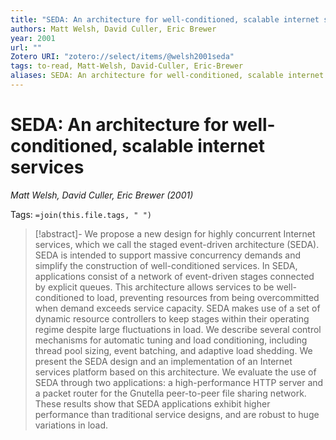 ```yaml
---
title: "SEDA: An architecture for well-conditioned, scalable internet services"
authors: Matt Welsh, David Culler, Eric Brewer
year: 2001
url: ""
Zotero URI: "zotero://select/items/@welsh2001seda"
tags: to-read, Matt-Welsh, David-Culler, Eric-Brewer
aliases: SEDA: An architecture for well-conditioned, scalable internet services
---
```


# SEDA: An architecture for well-conditioned, scalable internet services  
_Matt Welsh, David Culler, Eric Brewer (2001)_

Tags: `=join(this.file.tags, " ")`

> [!abstract]-
> We propose a new design for highly concurrent Internet services, which we call the staged event-driven architecture (SEDA). SEDA is intended to support massive concurrency demands and simplify the construction of well-conditioned services. In SEDA, applications consist of a network of event-driven stages connected by explicit queues. This architecture allows services to be well-conditioned to load, preventing resources from being overcommitted when demand exceeds service capacity. SEDA makes use of a set of dynamic resource controllers to keep stages within their operating regime despite large fluctuations in load. We describe several control mechanisms for automatic tuning and load conditioning, including thread pool sizing, event batching, and adaptive load shedding. We present the SEDA design and an implementation of an Internet services platform based on this architecture. We evaluate the use of SEDA through two applications: a high-performance HTTP server and a packet router for the Gnutella peer-to-peer file sharing network. These results show that SEDA applications exhibit higher performance than traditional service designs, and are robust to huge variations in load.


